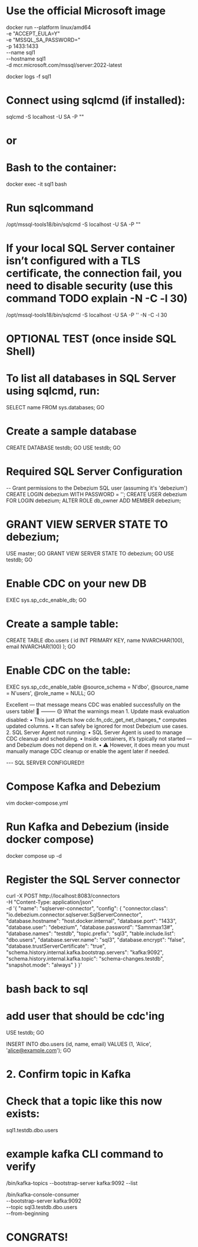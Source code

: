 # Use the official Microsoft image
docker run --platform linux/amd64 \
  -e "ACCEPT_EULA=Y" \
  -e "MSSQL_SA_PASSWORD=<PASSWORD>" \
  -p 1433:1433 \
  --name sql1 \
  --hostname sql1 \
  -d mcr.microsoft.com/mssql/server:2022-latest



docker logs -f sql1

# Connect using sqlcmd (if installed):
sqlcmd -S localhost -U SA -P "<PASSWORD>"

# or

# Bash to the container:
docker exec -it sql1 bash
# Run sqlcommand
/opt/mssql-tools18/bin/sqlcmd -S localhost -U SA -P "<PASSWORD>"

# If your local SQL Server container isn’t configured with a TLS certificate, the connection fail, you need to disable security (use this command TODO explain -N -C -l 30)
/opt/mssql-tools18/bin/sqlcmd -S localhost -U SA -P '<PASSWORD>' -N -C -l 30

# OPTIONAL TEST (once inside SQL Shell)
# To list all databases in SQL Server using sqlcmd, run:
SELECT name FROM sys.databases;
GO


# Create a sample database
CREATE DATABASE testdb;
GO
USE testdb;
GO


#  Required SQL Server Configuration
-- Grant permissions to the Debezium SQL user (assuming it's 'debezium')
CREATE LOGIN debezium WITH PASSWORD = '<PASSWORD>';
CREATE USER debezium FOR LOGIN debezium;
ALTER ROLE db_owner ADD MEMBER debezium;

# GRANT VIEW SERVER STATE TO debezium;
USE master;
GO
GRANT VIEW SERVER STATE TO debezium;
GO
USE testdb;
GO

# Enable CDC on your new DB
EXEC sys.sp_cdc_enable_db;
GO

# Create a sample table:
CREATE TABLE dbo.users (
    id INT PRIMARY KEY,
    name NVARCHAR(100),
    email NVARCHAR(100)
);
GO


#	Enable CDC on the table:
EXEC sys.sp_cdc_enable_table
    @source_schema = N'dbo',
    @source_name = N'users',
    @role_name = NULL;
GO




Excellent — that message means CDC was enabled successfully on the users table! 🎉
⸻
🟡 What the warnings mean
	1.	Update mask evaluation disabled:
	•	This just affects how cdc.fn_cdc_get_net_changes_* computes updated columns.
	•	It can safely be ignored for most Debezium use cases.
	2.	SQL Server Agent not running:
	•	SQL Server Agent is used to manage CDC cleanup and scheduling.
	•	Inside containers, it’s typically not started — and Debezium does not depend on it.
	•	⚠️ However, it does mean you must manually manage CDC cleanup or enable the agent later if needed.

--- SQL SERVER CONFIGURED!!




# Compose Kafka and Debezium
vim docker-compose.yml 

# Run Kafka and Debezium (inside docker compose)
docker compose up -d


# Register the SQL Server connector
curl -X POST http://localhost:8083/connectors \
  -H "Content-Type: application/json" \
  -d '{
    "name": "sqlserver-connector",
    "config": {
      "connector.class": "io.debezium.connector.sqlserver.SqlServerConnector",
      "database.hostname": "host.docker.internal",
      "database.port": "1433",
      "database.user": "debezium",
      "database.password": "Samnmax13#",
      "database.names": "testdb",
      "topic.prefix": "sql3",
      "table.include.list": "dbo.users",
      "database.server.name": "sql3",
      "database.encrypt": "false",
      "database.trustServerCertificate": "true",
      "schema.history.internal.kafka.bootstrap.servers": "kafka:9092",
      "schema.history.internal.kafka.topic": "schema-changes.testdb",
      "snapshot.mode": "always"
    }
  }'

# bash back to sql
# add user that should be cdc'ing
USE testdb;
GO

INSERT INTO dbo.users (id, name, email)
VALUES (1, 'Alice', 'alice@example.com');
GO  


# 2. Confirm topic in Kafka
# Check that a topic like this now exists:
sql1.testdb.dbo.users

# example kafka CLI command to verify
/bin/kafka-topics --bootstrap-server kafka:9092 --list


/bin/kafka-console-consumer \
  --bootstrap-server kafka:9092 \
  --topic sql3.testdb.dbo.users \
  --from-beginning

# CONGRATS!